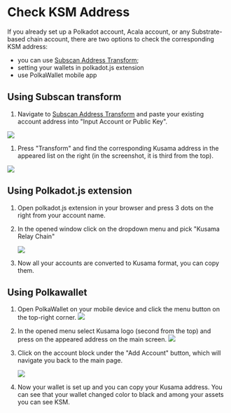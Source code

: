 # Check KSM Address

If you already set up a Polkadot account, Acala account, or any Substrate-based chain account, there are two options to check the corresponding KSM address:

* you can use [Subscan Address Transform](https://acala-testnet.subscan.io/tools/ss58_transform);
* setting your wallets in polkadot.js extension 
* use PolkaWallet mobile app

## Using Subscan transform

1. Navigate to [Subscan Address Transform](https://acala-testnet.subscan.io/tools/ss58_transform) and paste your existing account address into "Input Account or Public Key".

![](https://i.imgur.com/v7damrj.png)

1. Press "Transform" and find the corresponding Kusama address in the appeared list on the right \(in the screenshot, it is third from the top\).

![](https://i.imgur.com/bv0T6dD.png)

## Using Polkadot.js extension

1. Open polkadot.js extension in your browser and press 3 dots on the right from your account name.
2. In the opened window click on the dropdown menu and pick "Kusama Relay Chain"

   ![](https://i.imgur.com/IVZqsAR.png)

3. Now all your accounts are converted to Kusama format, you can copy them.

## Using Polkawallet

1. Open PolkaWallet on your mobile device and click the menu button on the top-right corner. ![](https://i.imgur.com/z7uFoCj.jpg%20=250x)
2. In the opened menu select Kusama logo \(second from the top\) and press on the appeared address on the main screen. ![](https://i.imgur.com/chGwQDP.jpg%20=250x)
3. Click on the account block under the "Add Account" button, which will navigate you back to the main page.

   ![](https://i.imgur.com/Btjlla4.jpg%20=250x)

4. Now your wallet is set up and you can copy your Kusama address. You can see that your wallet changed color to black and among your assets you can see KSM.

